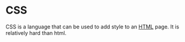 # CSS

CSS is a language that can be used to add style to an [HTML](/wiki/HTML) page. It is relatively hard than html.